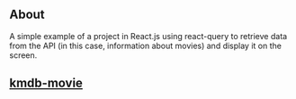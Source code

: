 ## About

A simple example of a project in React.js using react-query to retrieve data from the API (in this case, information about movies) and display it on the screen.

## [kmdb-movie](https://kaweight.github.io/kmdb-movie.github.io/)
